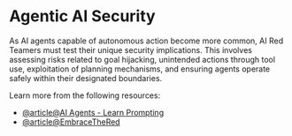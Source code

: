 # Agentic AI Security

As AI agents capable of autonomous action become more common, AI Red Teamers must test their unique security implications. This involves assessing risks related to goal hijacking, unintended actions through tool use, exploitation of planning mechanisms, and ensuring agents operate safely within their designated boundaries.

Learn more from the following resources:

- [@article@AI Agents - Learn Prompting](https://learnprompting.org/docs/intermediate/ai_agents)
- [@article@EmbraceTheRed](https://embracethered.com/)
